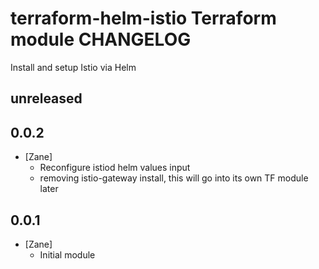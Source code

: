 # terraform-helm-istio Terraform module CHANGELOG

Install and setup Istio via Helm

## unreleased

## 0.0.2
 - [Zane]
   - Reconfigure istiod helm values input 
   - removing istio-gateway install, this will go into its own TF module later

## 0.0.1
 - [Zane]
   - Initial module 
